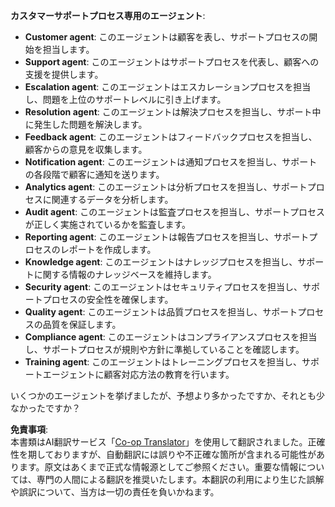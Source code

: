 <!--
CO_OP_TRANSLATOR_METADATA:
{
  "original_hash": "5be7b05ac3220c4fb91e9bd5a37a3794",
  "translation_date": "2025-06-11T04:53:56+00:00",
  "source_file": "08-multi-agent/solution/solution.md",
  "language_code": "ja"
}
-->
**カスタマーサポートプロセス専用のエージェント**:

- **Customer agent**: このエージェントは顧客を表し、サポートプロセスの開始を担当します。
- **Support agent**: このエージェントはサポートプロセスを代表し、顧客への支援を提供します。
- **Escalation agent**: このエージェントはエスカレーションプロセスを担当し、問題を上位のサポートレベルに引き上げます。
- **Resolution agent**: このエージェントは解決プロセスを担当し、サポート中に発生した問題を解決します。
- **Feedback agent**: このエージェントはフィードバックプロセスを担当し、顧客からの意見を収集します。
- **Notification agent**: このエージェントは通知プロセスを担当し、サポートの各段階で顧客に通知を送ります。
- **Analytics agent**: このエージェントは分析プロセスを担当し、サポートプロセスに関連するデータを分析します。
- **Audit agent**: このエージェントは監査プロセスを担当し、サポートプロセスが正しく実施されているかを監査します。
- **Reporting agent**: このエージェントは報告プロセスを担当し、サポートプロセスのレポートを作成します。
- **Knowledge agent**: このエージェントはナレッジプロセスを担当し、サポートに関する情報のナレッジベースを維持します。
- **Security agent**: このエージェントはセキュリティプロセスを担当し、サポートプロセスの安全性を確保します。
- **Quality agent**: このエージェントは品質プロセスを担当し、サポートプロセスの品質を保証します。
- **Compliance agent**: このエージェントはコンプライアンスプロセスを担当し、サポートプロセスが規則や方針に準拠していることを確認します。
- **Training agent**: このエージェントはトレーニングプロセスを担当し、サポートエージェントに顧客対応方法の教育を行います。

いくつかのエージェントを挙げましたが、予想より多かったですか、それとも少なかったですか？

**免責事項**:  
本書類はAI翻訳サービス「[Co-op Translator](https://github.com/Azure/co-op-translator)」を使用して翻訳されました。正確性を期しておりますが、自動翻訳には誤りや不正確な箇所が含まれる可能性があります。原文はあくまで正式な情報源としてご参照ください。重要な情報については、専門の人間による翻訳を推奨いたします。本翻訳の利用により生じた誤解や誤訳について、当方は一切の責任を負いかねます。